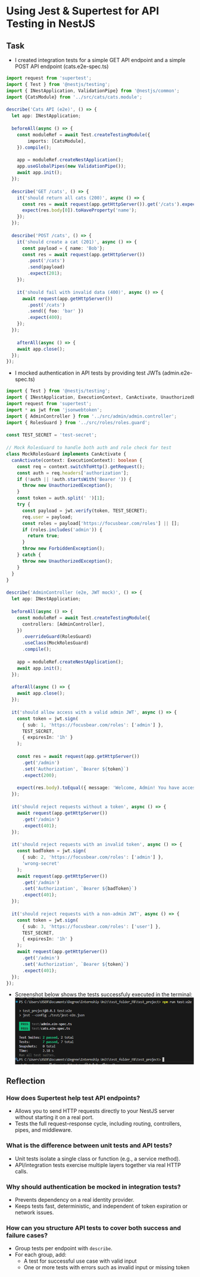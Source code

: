 # Using Jest & Supertest for API Testing in NestJS

## Task

- I created integration tests for a simple GET API endpoint and a simple POST API endpoint (cats.e2e-spec.ts)

```ts
import request from 'supertest';
import { Test } from '@nestjs/testing';
import { INestApplication, ValidationPipe} from '@nestjs/common';
import {CatsModule} from '../src/cats/cats.module';

describe('Cats API (e2e)', () => {
  let app: INestApplication;

  beforeAll(async () => {
    const moduleRef = await Test.createTestingModule({
        imports: [CatsModule],
    }).compile();

    app = moduleRef.createNestApplication();
    app.useGlobalPipes(new ValidationPipe());
    await app.init();
  });

  describe('GET /cats', () => {
    it('should return all cats (200)', async () => {
      const res = await request(app.getHttpServer()).get('/cats').expect(200);
      expect(res.body[0]).toHaveProperty('name');
    });
  });

  describe('POST /cats', () => {
    it('should create a cat (201)', async () => {
      const payload = { name: 'Bob'};
      const res = await request(app.getHttpServer())
        .post('/cats')
        .send(payload)
        .expect(201);
    });

    it('should fail with invalid data (400)', async () => {
      await request(app.getHttpServer())
        .post('/cats')
        .send({ foo: 'bar' })
        .expect(400);
    });
  });

    afterAll(async () => {
    await app.close();
  });
});
```

- I mocked authentication in API tests by providing test JWTs (admin.e2e-spec.ts)

```ts
import { Test } from '@nestjs/testing';
import { INestApplication, ExecutionContext, CanActivate, UnauthorizedException, ForbiddenException } from '@nestjs/common';
import request from 'supertest';
import * as jwt from 'jsonwebtoken';
import { AdminController } from '../src/admin/admin.controller';
import { RolesGuard } from '../src/roles/roles.guard';

const TEST_SECRET = 'test-secret';

// Mock RolesGuard to handle both auth and role check for test
class MockRolesGuard implements CanActivate {
  canActivate(context: ExecutionContext): boolean {
    const req = context.switchToHttp().getRequest();
    const auth = req.headers['authorization'];
    if (!auth || !auth.startsWith('Bearer ')) {
      throw new UnauthorizedException();
    }
    const token = auth.split(' ')[1];
    try {
      const payload = jwt.verify(token, TEST_SECRET);
      req.user = payload;
      const roles = payload['https://focusbear.com/roles'] || [];
      if (roles.includes('admin')) {
        return true;
      }
      throw new ForbiddenException();
    } catch {
      throw new UnauthorizedException();
    }
  }
}

describe('AdminController (e2e, JWT mock)', () => {
  let app: INestApplication;

  beforeAll(async () => {
    const moduleRef = await Test.createTestingModule({
      controllers: [AdminController],
    })
      .overrideGuard(RolesGuard)
      .useClass(MockRolesGuard)
      .compile();

    app = moduleRef.createNestApplication();
    await app.init();
  });

  afterAll(async () => {
    await app.close();
  });

  it('should allow access with a valid admin JWT', async () => {
    const token = jwt.sign(
      { sub: 1, 'https://focusbear.com/roles': ['admin'] },
      TEST_SECRET,
      { expiresIn: '1h' }
    );

    const res = await request(app.getHttpServer())
      .get('/admin')
      .set('Authorization', `Bearer ${token}`)
      .expect(200);

    expect(res.body).toEqual({ message: 'Welcome, Admin! You have access.' });
  });

  it('should reject requests without a token', async () => {
    await request(app.getHttpServer())
      .get('/admin')
      .expect(401);
  });

  it('should reject requests with an invalid token', async () => {
    const badToken = jwt.sign(
      { sub: 2, 'https://focusbear.com/roles': ['admin'] },
      'wrong-secret'
    );
    await request(app.getHttpServer())
      .get('/admin')
      .set('Authorization', `Bearer ${badToken}`)
      .expect(401);
  });

  it('should reject requests with a non-admin JWT', async () => {
    const token = jwt.sign(
      { sub: 3, 'https://focusbear.com/roles': ['user'] },
      TEST_SECRET,
      { expiresIn: '1h' }
    );
    await request(app.getHttpServer())
      .get('/admin')
      .set('Authorization', `Bearer ${token}`)
      .expect(401);
  });
});
```

- Screenshot below shows the tests successfuly executed in the terminal:
![Screenshot of successful tests](images/api_test_evidence.png)

## Reflection

### How does Supertest help test API endpoints?

- Allows you to send HTTP requests directly to your NestJS server without starting it on a real port.
- Tests the full request–response cycle, including routing, controllers, pipes, and middleware.

### What is the difference between unit tests and API tests?

- Unit tests isolate a single class or function (e.g., a service method).
- API/integration tests exercise multiple layers together via real HTTP calls.

### Why should authentication be mocked in integration tests?

- Prevents dependency on a real identity provider.
- Keeps tests fast, deterministic, and independent of token expiration or network issues.

### How can you structure API tests to cover both success and failure cases?

- Group tests per endpoint with `describe`.
- For each group, add:
  - A test for successful use case with valid input
  - One or more tests with errors such as invalid input or missing token
